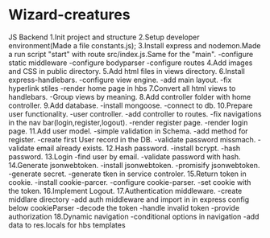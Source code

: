 # Wizard-creatures
JS Backend
1.Init project and structure
2.Setup developer environment(Made a file constants.js);
3.Install express and nodemon.Made a run script "start" with route src/index.js.Same for the "main".
-configure static middleware
-configure bodyparser
-configure routes
4.Add images and CSS in public directory.
5.Add html files in views directory.
6.Install express-handlebars.
-configure view engine.
-add main layout.
-fix hyperlink stiles
-render home page in hbs
7.Convert all html views to handlebars.
-Group views by meaning.
8.Add controller folder with home controller.
9.Add database.
-install mongoose.
-connect to db.
10.Prepare user functionality.
-user controller.
-add controller to routes.
-fix navigations in the nav bar(login,register,logout).
-render register page.
-render login page.
11.Add user model.
-simple validation in Schema.
-add method for register.
-create first User record in the DB.
-validate password missmach.
-validate email already exists.
12.Hash password.
-install bcrypt.
-hash password.
13.Login
-find user by email.
-validate password with hash.
14.Generate jsonwebtoken.
-install jsonwebtoken.
-promisify jsonwebtoken.
-generate secret.
-generate tken in service controler.
15.Return token in cookie.
-install cookie-parcer.
-configure cookie-parser.
-set cookie with the token.
16.Implement Logout.
17.Authentication middleware.
-create middlare directory
-add auth middleware and import in in express config below cookieParser
-decode the token
-handle invalid token
-provide authorization
18.Dynamic navigation
-conditional options in navigation
-add data to res.locals for hbs templates


